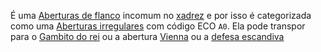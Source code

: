 É uma [Aberturas de flanco](index/Aberturas%20de%20flanco.md) incomum no [xadrez](index/Xadrez.md) e por isso é categorizada como uma [Aberturas irregulares](index/Aberturas%20irregulares.md) com código ECO `A0`. Ela pode transpor para o [Gambito do rei](Gambito%20do%20rei.md) ou a abertura [Vienna](Vienna.md) ou a [defesa escandiva](Defesa%20escandinava)